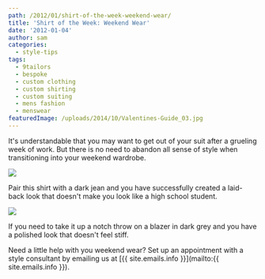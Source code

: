 ```yaml
---
path: /2012/01/shirt-of-the-week-weekend-wear/
title: 'Shirt of the Week: Weekend Wear'
date: '2012-01-04'
author: sam
categories:
  - style-tips
tags:
  - 9tailors
  - bespoke
  - custom clothing
  - custom shirting
  - custom suiting
  - mens fashion
  - menswear
featuredImage: /uploads/2014/10/Valentines-Guide_03.jpg
---
```

It's understandable that you may want to get out of your suit after a grueling week of work. But there is no need to abandon all sense of style when transitioning into your weekend wardrobe.

[![](http://1.bp.blogspot.com/-MmuOpvrmQGQ/TwSGBbb2ksI/AAAAAAAABFE/ERCy_-sh1C8/s320/shirtofweek_1c.jpg)](http://1.bp.blogspot.com/-MmuOpvrmQGQ/TwSGBbb2ksI/AAAAAAAABFE/ERCy_-sh1C8/s1600/shirtofweek_1c.jpg)

Pair this shirt with a dark jean and you have successfully created a laid-back look that doesn't make you look like a high school student.

[![](http://1.bp.blogspot.com/-R6WNAzZGtCU/TwSGGIOelhI/AAAAAAAABFM/GQBGDS7rCdc/s320/shirtofweek_1b.jpg)](http://1.bp.blogspot.com/-R6WNAzZGtCU/TwSGGIOelhI/AAAAAAAABFM/GQBGDS7rCdc/s1600/shirtofweek_1b.jpg)

If you need to take it up a notch throw on a blazer in dark grey and you have a polished look that doesn't feel stiff.

Need a little help with you weekend wear? Set up an appointment with a style consultant by emailing us at [{{ site.emails.info }}](mailto:{{ site.emails.info }}).